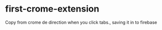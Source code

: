 # first-crome-extension

Copy from crome de direction when you click tabs., saving it in to firebase
